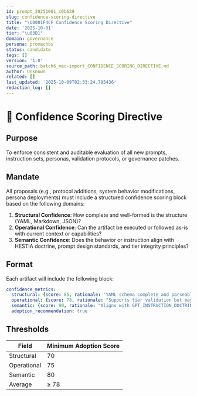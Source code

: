 ```yaml
---
id: prompt_20251001_c0b639
slug: confidence-scoring-directive
title: "\U0001F4CF Confidence Scoring Directive"
date: '2025-10-01'
tier: "\u03B1"
domain: governance
persona: promachos
status: candidate
tags: []
version: '1.0'
source_path: batch6_mac-import_CONFIDENCE_SCORING_DIRECTIVE.md
author: Unknown
related: []
last_updated: '2025-10-09T02:33:24.795436'
redaction_log: []
---
```


# 📏 Confidence Scoring Directive

## Purpose

To enforce consistent and auditable evaluation of all new prompts, instruction sets, personas, validation protocols, or governance patches.

## Mandate

All proposals (e.g., protocol additions, system behavior modifications, persona deployments) must include a structured confidence scoring block based on the following domains:

1. **Structural Confidence**: How complete and well-formed is the structure (YAML, Markdown, JSON)?
2. **Operational Confidence**: Can the artifact be executed or followed as-is with current context or capabilities?
3. **Semantic Confidence**: Does the behavior or instruction align with HESTIA doctrine, prompt design standards, and tier integrity principles?

## Format

Each artifact will include the following block:

```yaml
confidence_metrics:
  structural: {score: 85, rationale: "YAML schema complete and parseable"}
  operational: {score: 78, rationale: "Supports tier validation but may need integration hooks"}
  semantic: {score: 90, rationale: "Aligns with GPT_INSTRUCTION_DOCTRINE.md and prompt role logic"}
  adoption_recommendation: true
```

## Thresholds

| Field         | Minimum Adoption Score |
|---------------|------------------------|
| Structural     | 70                     |
| Operational    | 75                     |
| Semantic       | 80                     |
| Average        | ≥ 78                   |
